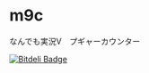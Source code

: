 m9c
===

なんでも実況V　プギャーカウンター


[![Bitdeli Badge](https://d2weczhvl823v0.cloudfront.net/kikakubu-ksg/m9c/trend.png)](https://bitdeli.com/free "Bitdeli Badge")

